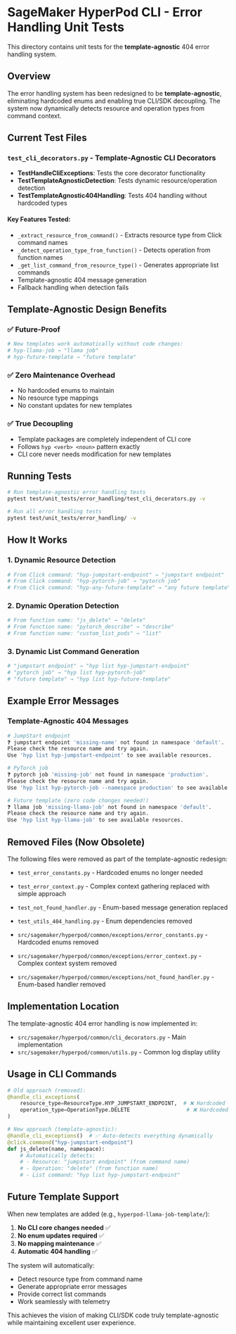 # SageMaker HyperPod CLI - Error Handling Unit Tests

This directory contains unit tests for the **template-agnostic** 404 error handling system.

## Overview

The error handling system has been redesigned to be **template-agnostic**, eliminating hardcoded enums and enabling true CLI/SDK decoupling. The system now dynamically detects resource and operation types from command context.

## Current Test Files

### `test_cli_decorators.py` - Template-Agnostic CLI Decorators
- **TestHandleCliExceptions**: Tests the core decorator functionality
- **TestTemplateAgnosticDetection**: Tests dynamic resource/operation detection
- **TestTemplateAgnostic404Handling**: Tests 404 handling without hardcoded types

#### Key Features Tested:
- `_extract_resource_from_command()` - Extracts resource type from Click command names
- `_detect_operation_type_from_function()` - Detects operation from function names  
- `_get_list_command_from_resource_type()` - Generates appropriate list commands
- Template-agnostic 404 message generation
- Fallback handling when detection fails

## Template-Agnostic Design Benefits

### ✅ **Future-Proof**
```python
# New templates work automatically without code changes:
# hyp-llama-job → "llama job" 
# hyp-future-template → "future template"
```

### ✅ **Zero Maintenance Overhead**
- No hardcoded enums to maintain
- No resource type mappings 
- No constant updates for new templates

### ✅ **True Decoupling**
- Template packages are completely independent of CLI core
- Follows `hyp <verb> <noun>` pattern exactly
- CLI core never needs modification for new templates

## Running Tests

```bash
# Run template-agnostic error handling tests
pytest test/unit_tests/error_handling/test_cli_decorators.py -v

# Run all error handling tests
pytest test/unit_tests/error_handling/ -v
```

## How It Works

### 1. Dynamic Resource Detection
```python
# From Click command: "hyp-jumpstart-endpoint" → "jumpstart endpoint"
# From Click command: "hyp-pytorch-job" → "pytorch job"
# From Click command: "hyp-any-future-template" → "any future template"
```

### 2. Dynamic Operation Detection  
```python
# From function name: "js_delete" → "delete"
# From function name: "pytorch_describe" → "describe"
# From function name: "custom_list_pods" → "list"
```

### 3. Dynamic List Command Generation
```python
# "jumpstart endpoint" → "hyp list hyp-jumpstart-endpoint"
# "pytorch job" → "hyp list hyp-pytorch-job" 
# "future template" → "hyp list hyp-future-template"
```

## Example Error Messages

### Template-Agnostic 404 Messages
```bash
# JumpStart endpoint
❓ jumpstart endpoint 'missing-name' not found in namespace 'default'. 
Please check the resource name and try again. 
Use 'hyp list hyp-jumpstart-endpoint' to see available resources.

# PyTorch job  
❓ pytorch job 'missing-job' not found in namespace 'production'.
Please check the resource name and try again.
Use 'hyp list hyp-pytorch-job --namespace production' to see available resources.

# Future template (zero code changes needed!)
❓ llama job 'missing-llama-job' not found in namespace 'default'.
Please check the resource name and try again. 
Use 'hyp list hyp-llama-job' to see available resources.
```

## Removed Files (Now Obsolete)

The following files were removed as part of the template-agnostic redesign:

- `test_error_constants.py` - Hardcoded enums no longer needed
- `test_error_context.py` - Complex context gathering replaced with simple approach
- `test_not_found_handler.py` - Enum-based message generation replaced
- `test_utils_404_handling.py` - Enum dependencies removed

- `src/sagemaker/hyperpod/common/exceptions/error_constants.py` - Hardcoded enums removed
- `src/sagemaker/hyperpod/common/exceptions/error_context.py` - Complex context system removed  
- `src/sagemaker/hyperpod/common/exceptions/not_found_handler.py` - Enum-based handler removed

## Implementation Location

The template-agnostic 404 error handling is now implemented in:
- `src/sagemaker/hyperpod/common/cli_decorators.py` - Main implementation
- `src/sagemaker/hyperpod/common/utils.py` - Common log display utility

## Usage in CLI Commands

```python
# Old approach (removed):
@handle_cli_exceptions(
    resource_type=ResourceType.HYP_JUMPSTART_ENDPOINT,  # ❌ Hardcoded
    operation_type=OperationType.DELETE                  # ❌ Hardcoded  
)

# New approach (template-agnostic):
@handle_cli_exceptions()  # ✅ Auto-detects everything dynamically
@click.command("hyp-jumpstart-endpoint")
def js_delete(name, namespace):
    # Automatically detects:
    # - Resource: "jumpstart endpoint" (from command name)
    # - Operation: "delete" (from function name)
    # - List command: "hyp list hyp-jumpstart-endpoint"
```

## Future Template Support

When new templates are added (e.g., `hyperpod-llama-job-template/`):

1. **No CLI core changes needed** ✅
2. **No enum updates required** ✅ 
3. **No mapping maintenance** ✅
4. **Automatic 404 handling** ✅

The system will automatically:
- Detect resource type from command name
- Generate appropriate error messages
- Provide correct list commands
- Work seamlessly with telemetry

This achieves the vision of making CLI/SDK code truly template-agnostic while maintaining excellent user experience.
